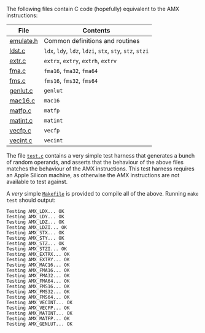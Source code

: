 The following files contain C code (hopefully) equivalent to the AMX instructions:

|File|Contents|
|---|---|
|[emulate.h](../../extra/accel/amx/tests/emulate.h)|Common definitions and routines
|[ldst.c](../../extra/accel/amx/tests/ldst.c)|`ldx`, `ldy`, `ldz`, `ldzi`, `stx`, `sty`, `stz`, `stzi`|
|[extr.c](../../extra/accel/amx/tests/extr.c)|`extrx`, `extry`, `extrh`, `extrv`|
|[fma.c](../../extra/accel/amx/tests/fma.c)|`fma16`, `fma32`, `fma64`|
|[fms.c](../../extra/accel/amx/tests/fms.c)|`fms16`, `fms32`, `fms64`|
|[genlut.c](../../extra/accel/amx/tests/genlut.c)|`genlut`|
|[mac16.c](../../extra/accel/amx/tests/mac16.c)|`mac16`|
|[matfp.c](../../extra/accel/amx/tests/matfp.c)|`matfp`|
|[matint.c](../../extra/accel/amx/tests/matint.c)|`matint`|
|[vecfp.c](../../extra/accel/amx/tests/vecfp.c)|`vecfp`|
|[vecint.c](../../extra/accel/amx/tests/vecint.c)|`vecint`|

The file [`test.c`](../../extra/accel/amx/tests/test.c) contains a very simple test harness that generates a bunch of random operands, and asserts that the behaviour of the above files matches the behaviour of the AMX instructions. This test harness requires an Apple Silicon machine, as otherwise the AMX instructions are not available to test against.

A _very_ simple [`Makefile`](../../extra/accel/amx/tests/Makefile) is provided to compile all of the above. Running `make test` should output:
```
Testing AMX_LDX... OK   
Testing AMX_LDY... OK   
Testing AMX_LDZ... OK   
Testing AMX_LDZI... OK   
Testing AMX_STX... OK   
Testing AMX_STY... OK   
Testing AMX_STZ... OK   
Testing AMX_STZI... OK   
Testing AMX_EXTRX... OK   
Testing AMX_EXTRY... OK   
Testing AMX_MAC16... OK   
Testing AMX_FMA16... OK   
Testing AMX_FMA32... OK   
Testing AMX_FMA64... OK   
Testing AMX_FMS16... OK   
Testing AMX_FMS32... OK   
Testing AMX_FMS64... OK   
Testing AMX_VECINT... OK   
Testing AMX_VECFP... OK   
Testing AMX_MATINT... OK   
Testing AMX_MATFP... OK   
Testing AMX_GENLUT... OK
```

